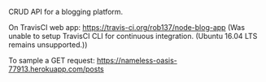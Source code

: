 CRUD API for a blogging platform.

On TravisCI web app: https://travis-ci.org/rob137/node-blog-app
(Was unable to setup TravisCI CLI for continuous integration. (Ubuntu 16.04 LTS remains unsupported.))

To sample a GET request:
https://nameless-oasis-77913.herokuapp.com/posts